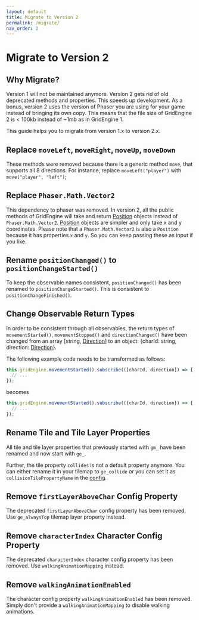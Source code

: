```yaml
---
layout: default
title: Migrate to Version 2
permalink: /migrate/
nav_order: 2
---
```


# Migrate to Version 2

## Why Migrate?
Version 1 will not be maintained anymore. Version 2 gets rid of old deprecated methods and properties. This speeds up development.
As a bonus, version 2 uses the version of Phaser you are using for your game instead of bringing its own copy. This means that the file size of GridEngine 2 is < 100kb instead of ~1mb as in GridEngine 1.

This guide helps you to migrate from version 1.x to version 2.x.

## Replace `moveLeft`, `moveRight`, `moveUp`, `moveDown`
These methods were removed because there is a generic method `move`, that supports all 8 directions.
For instance, replace `moveLeft("player")` with `move("player", "left")`;

## Replace `Phaser.Math.Vector2`
This dependency to phaser was removed. In version 2, all the public methods of GridEngine will take and return [Position](../api/config.html/#position) objects instead of `Phaser.Math.Vector2`. [Position](../api/config.html/#position) objects are simpler and only take x and y coordinates. Please note that a `Phaser.Math.Vector2` is also a `Position` because it has properties `x` and `y`. So you can keep passing these as input if you like.

## Rename `positionChanged()` to `positionChangeStarted()`
To keep the observable names consistent, `positionChanged()` has been renamed to `positionChangeStarted()`. This is consistent to `positionChangeFinished()`.

## Change Observable Return Types
In order to be consistent through all observables, the return types of `movementStarted()`, `movementStopped()` and `directionChanged()` have been changed from an array [string, [Direction](../api/config.html/#direction)] to an object: {charId: string, direction: [Direction](../api/config.html/#direction)}.

The following example code needs to be transformed as follows:
```js
this.gridEngine.movementStarted().subscribe(([charId, direction]) => {
  // ...
});
```

becomes

```js
this.gridEngine.movementStarted().subscribe(({charId, direction}) => {
  // ...
});
```

## Rename Tile and Tile Layer Properties
All tile and tile layer properties that previously started with `gm_` have been renamed and now start with `ge_`.

Further, the tile property `collides` is not a default property anymore. You can either rename it in your tilemap to `ge_collide` or you can set it as `collisionTilePropertyName` in the [config](./config.html).

## Remove `firstLayerAboveChar` Config Property
The deprecated `firstLayerAboveChar` config property has been removed. Use `ge_alwaysTop` tilemap layer property instead.

## Remove `characterIndex` Character Config Property
The deprecated `characterIndex` character config property has been removed. Use `walkingAnimationMapping` instead.

## Remove `walkingAnimationEnabled`
The character config property `walkingAnimationEnabled` has been removed. Simply don't provide a `walkingAnimationMapping` to disable walking animations.
